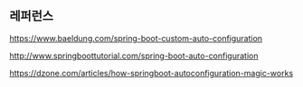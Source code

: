 


## 레퍼런스 ##

https://www.baeldung.com/spring-boot-custom-auto-configuration

http://www.springboottutorial.com/spring-boot-auto-configuration

https://dzone.com/articles/how-springboot-autoconfiguration-magic-works
